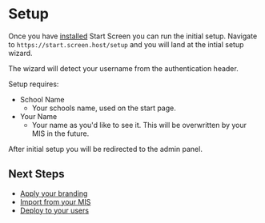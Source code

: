 # Setup

Once you have [installed](/getting-started/install) Start Screen you can run the
initial setup. Navigate to `https://start.screen.host/setup` and you will land
at the intial setup wizard.

The wizard will detect your username from the authentication header.

Setup requires:

- School Name
  - Your schools name, used on the start page.
- Your Name
  - Your name as you'd like to see it. This will be overwritten by your MIS in
    the future.

After initial setup you will be redirected to the admin panel.

## Next Steps

- [Apply your branding](/admin/branding)
- [Import from your MIS](/guides/importing-from-your-mis)
- [Deploy to your users](/getting-started/deploying-to-users)
